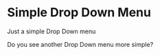 Simple Drop Down Menu
=====================

Just a simple Drop Down menu

Do you see another Drop Down menu more simple?
